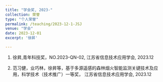 ```yaml
---
title: "学会奖, 2023-"
collection: 荣誉
type: "个人荣誉"
permalink: /teaching/2023-12-1-JSJ
venue: "学会"
date: 2023-12-01
excerpt: '徐昇'

---
```

1. 徐昇,青年科技奖，NO.2023-QN-02, 江苏省信息技术应用学会, 2023.12

1. 范习健，业巧林，徐昇等，基于多源遥感的森林烟火智能监测关键技术及应用，科学技术（技术推广）一等奖， 江苏省信息技术应用学会, 2023.12
